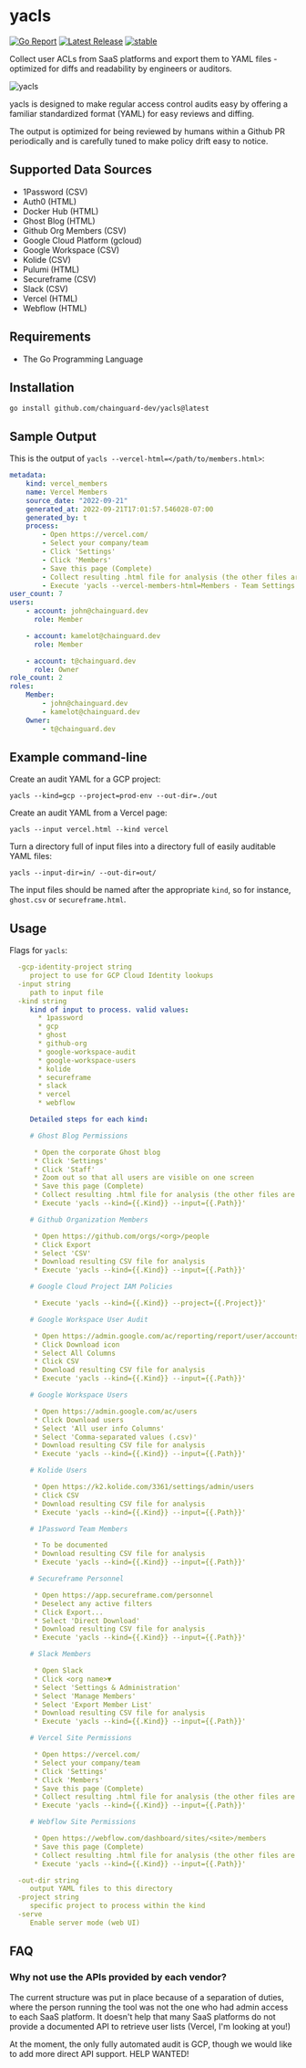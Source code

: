 # yacls

[![Go Report](https://goreportcard.com/badge/github.com/chainguard-dev/yacls)](https://goreportcard.com/badge/github.com/chainguard-dev/yacls)
[![Latest Release](https://img.shields.io/github/v/release/chainguard-dev/yacls?include_prereleases)](https://github.com/chainguard-dev/yacls/releases/latest)
[![stable](http://badges.github.io/stability-badges/dist/stable.svg)](http://github.com/badges/stability-badges)

Collect user ACLs from SaaS platforms and export them to YAML files - optimized for diffs and readability by engineers or auditors.

![yacls](images/logo-small.png?raw=true "yacls logo")

yacls is designed to make regular access control audits easy by
offering a familiar standardized format (YAML) for easy reviews and diffing.

The output is optimized for being reviewed by humans within a Github PR periodically
and is carefully tuned to make policy drift easy to notice.

## Supported Data Sources

* 1Password (CSV)
* Auth0 (HTML)
* Docker Hub (HTML)
* Ghost Blog (HTML)
* Github Org Members (CSV)
* Google Cloud Platform (gcloud)
* Google Workspace (CSV)
* Kolide (CSV)
* Pulumi (HTML)
* Secureframe (CSV)
* Slack (CSV)
* Vercel (HTML)
* Webflow (HTML)

## Requirements

* The Go Programming Language

## Installation

```shell
go install github.com/chainguard-dev/yacls@latest
```

## Sample Output

This is the output of `yacls --vercel-html=</path/to/members.html>`:

```yaml
metadata:
    kind: vercel_members
    name: Vercel Members
    source_date: "2022-09-21"
    generated_at: 2022-09-21T17:01:57.546028-07:00
    generated_by: t
    process:
        - Open https://vercel.com/
        - Select your company/team
        - Click 'Settings'
        - Click 'Members'
        - Save this page (Complete)
        - Collect resulting .html file for analysis (the other files are not necessary)
        - Execute 'yacls --vercel-members-html=Members - Team Settings – Dashboard – Vercel.html'
user_count: 7
users:
    - account: john@chainguard.dev
      role: Member

    - account: kamelot@chainguard.dev
      role: Member

    - account: t@chainguard.dev
      role: Owner
role_count: 2
roles:
    Member:
        - john@chainguard.dev
        - kamelot@chainguard.dev
    Owner:
        - t@chainguard.dev
```

## Example command-line

Create an audit YAML for a GCP project:

```shell
yacls --kind=gcp --project=prod-env --out-dir=./out
```

Create an audit YAML from a Vercel page:

```shell
yacls --input vercel.html --kind vercel
```

Turn a directory full of input files into a directory full of easily auditable YAML files:

```shell
yacls --input-dir=in/ --out-dir=out/
```

The input files should be named after the appropriate `kind`, so for instance, `ghost.csv` or `secureframe.html`.

## Usage

Flags for `yacls`:

```yaml
  -gcp-identity-project string
     project to use for GCP Cloud Identity lookups
  -input string
     path to input file
  -kind string
     kind of input to process. valid values:
       * 1password
       * gcp
       * ghost
       * github-org
       * google-workspace-audit
       * google-workspace-users
       * kolide
       * secureframe
       * slack
       * vercel
       * webflow

     Detailed steps for each kind:

     # Ghost Blog Permissions

      * Open the corporate Ghost blog
      * Click 'Settings'
      * Click 'Staff'
      * Zoom out so that all users are visible on one screen
      * Save this page (Complete)
      * Collect resulting .html file for analysis (the other files are not necessary)
      * Execute 'yacls --kind={{.Kind}} --input={{.Path}}'

     # Github Organization Members

      * Open https://github.com/orgs/<org>/people
      * Click Export
      * Select 'CSV'
      * Download resulting CSV file for analysis
      * Execute 'yacls --kind={{.Kind}} --input={{.Path}}'

     # Google Cloud Project IAM Policies

      * Execute 'yacls --kind={{.Kind}} --project={{.Project}}'

     # Google Workspace User Audit

      * Open https://admin.google.com/ac/reporting/report/user/accounts
      * Click Download icon
      * Select All Columns
      * Click CSV
      * Download resulting CSV file for analysis
      * Execute 'yacls --kind={{.Kind}} --input={{.Path}}'

     # Google Workspace Users

      * Open https://admin.google.com/ac/users
      * Click Download users
      * Select 'All user info Columns'
      * Select 'Comma-separated values (.csv)'
      * Download resulting CSV file for analysis
      * Execute 'yacls --kind={{.Kind}} --input={{.Path}}'

     # Kolide Users

      * Open https://k2.kolide.com/3361/settings/admin/users
      * Click CSV
      * Download resulting CSV file for analysis
      * Execute 'yacls --kind={{.Kind}} --input={{.Path}}'

     # 1Password Team Members

      * To be documented
      * Download resulting CSV file for analysis
      * Execute 'yacls --kind={{.Kind}} --input={{.Path}}'

     # Secureframe Personnel

      * Open https://app.secureframe.com/personnel
      * Deselect any active filters
      * Click Export...
      * Select 'Direct Download'
      * Download resulting CSV file for analysis
      * Execute 'yacls --kind={{.Kind}} --input={{.Path}}'

     # Slack Members

      * Open Slack
      * Click <org name>▼
      * Select 'Settings & Administration'
      * Select 'Manage Members'
      * Select 'Export Member List'
      * Download resulting CSV file for analysis
      * Execute 'yacls --kind={{.Kind}} --input={{.Path}}'

     # Vercel Site Permissions

      * Open https://vercel.com/
      * Select your company/team
      * Click 'Settings'
      * Click 'Members'
      * Save this page (Complete)
      * Collect resulting .html file for analysis (the other files are not necessary)
      * Execute 'yacls --kind={{.Kind}} --input={{.Path}}'

     # Webflow Site Permissions

      * Open https://webflow.com/dashboard/sites/<site>/members
      * Save this page (Complete)
      * Collect resulting .html file for analysis (the other files are not necessary)
      * Execute 'yacls --kind={{.Kind}} --input={{.Path}}'

  -out-dir string
     output YAML files to this directory
  -project string
     specific project to process within the kind
  -serve
     Enable server mode (web UI)
```

## FAQ

### Why not use the APIs provided by each vendor?

The current structure was put in place because of a separation of duties, where the person running the tool was not the one who had admin access to each SaaS platform. It doesn't help that many SaaS platforms do not provide a documented API to retrieve user lists (Vercel, I'm looking at you!)

At the moment, the only fully automated audit is GCP, though we would like to add more direct API support. HELP WANTED!

